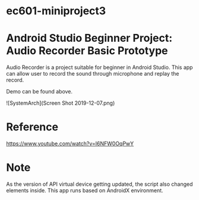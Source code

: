 # ec601-miniproject3

# Android Studio Beginner Project: Audio Recorder Basic Prototype

Audio Recorder is a project suitable for beginner in Android Studio. This app can allow user to record the sound through microphone and replay the record.

Demo can be found above.

![SystemArch](Screen Shot 2019-12-07.png)

# Reference
https://www.youtube.com/watch?v=I6NFW0OqPwY

# Note
As the version of API virtual device getting updated, the script also changed elements inside.
This app runs based on AndroidX environment.

